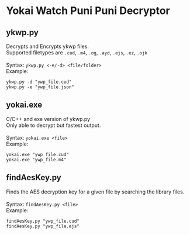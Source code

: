# Yokai Watch Puni Puni Decryptor

## ykwp.py
Decrypts and Encrypts ykwp files.<br>
Supported filetypes are ```.cud```, ```.m4```, ```.og```, ```.ayd```, ```.ejs```, ```.ez```, ```.ojk```<br>
<br>Syntax: ```ykwp.py <-e/-d> <file/folder>```<br>
Example:
```
ykwp.py -d "ywp_file.cud"
ykwp.py -e "ywp_file.json"
```

## yokai.exe
C/C++ and exe version of ykwp.py<br>
Only able to decrypt but fastest output.<br>
<br>Syntax:
```yokai.exe <file>```<br>
Example:
```
yokai.exe "ywp_file.cud"
yokai.exe "ywp_file.m4"
```

## findAesKey.py
Finds the AES decryption key for a given file by searching the library files.<br>
<br>Syntax: ```findAesKey.py <file>```<br>
Example:
```
findAesKey.py "ywp_file.cud"
findAesKey.py "ywp_file.ejs"
```
